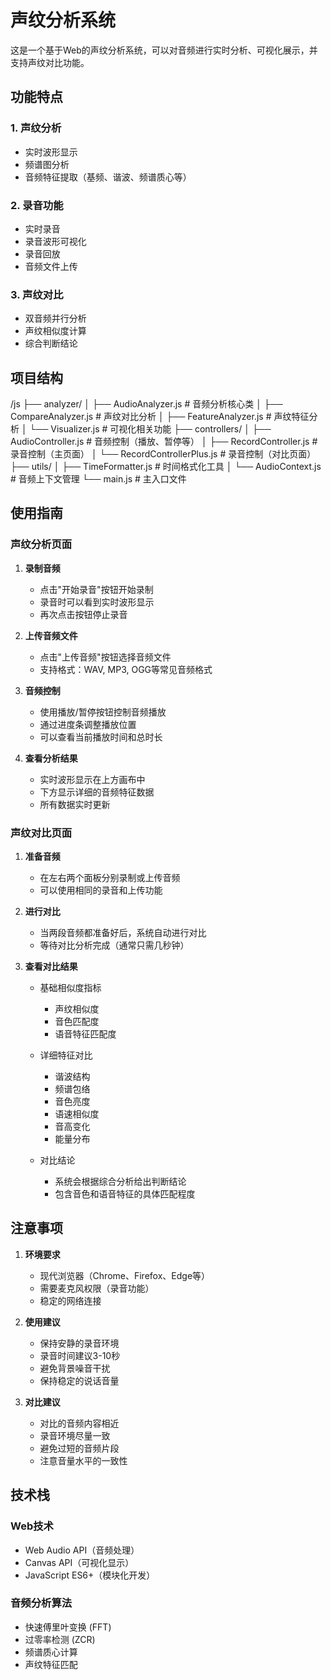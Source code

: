 # 声纹分析系统

这是一个基于Web的声纹分析系统，可以对音频进行实时分析、可视化展示，并支持声纹对比功能。

## 功能特点

### 1. 声纹分析
- 实时波形显示
- 频谱图分析
- 音频特征提取（基频、谐波、频谱质心等）

### 2. 录音功能
- 实时录音
- 录音波形可视化
- 录音回放
- 音频文件上传

### 3. 声纹对比
- 双音频并行分析
- 声纹相似度计算
- 综合判断结论

## 项目结构
/js
├── analyzer/
│   ├── AudioAnalyzer.js      # 音频分析核心类
│   ├── CompareAnalyzer.js    # 声纹对比分析
│   ├── FeatureAnalyzer.js    # 声纹特征分析
│   └── Visualizer.js         # 可视化相关功能
├── controllers/
│   ├── AudioController.js    # 音频控制（播放、暂停等）
│   ├── RecordController.js   # 录音控制（主页面）
│   └── RecordControllerPlus.js # 录音控制（对比页面）
├── utils/
│   ├── TimeFormatter.js      # 时间格式化工具
│   └── AudioContext.js       # 音频上下文管理
└── main.js                   # 主入口文件

## 使用指南

### 声纹分析页面

1. **录制音频**
   - 点击"开始录音"按钮开始录制
   - 录音时可以看到实时波形显示
   - 再次点击按钮停止录音

2. **上传音频文件**
   - 点击"上传音频"按钮选择音频文件
   - 支持格式：WAV, MP3, OGG等常见音频格式

3. **音频控制**
   - 使用播放/暂停按钮控制音频播放
   - 通过进度条调整播放位置
   - 可以查看当前播放时间和总时长

4. **查看分析结果**
   - 实时波形显示在上方画布中
   - 下方显示详细的音频特征数据
   - 所有数据实时更新

### 声纹对比页面

1. **准备音频**
   - 在左右两个面板分别录制或上传音频
   - 可以使用相同的录音和上传功能

2. **进行对比**
   - 当两段音频都准备好后，系统自动进行对比
   - 等待对比分析完成（通常只需几秒钟）

3. **查看对比结果**
   - 基础相似度指标
     * 声纹相似度
     * 音色匹配度
     * 语音特征匹配度
   
   - 详细特征对比
     * 谐波结构
     * 频谱包络
     * 音色亮度
     * 语速相似度
     * 音高变化
     * 能量分布

   - 对比结论
     * 系统会根据综合分析给出判断结论
     * 包含音色和语音特征的具体匹配程度

## 注意事项

1. **环境要求**
   - 现代浏览器（Chrome、Firefox、Edge等）
   - 需要麦克风权限（录音功能）
   - 稳定的网络连接

2. **使用建议**
   - 保持安静的录音环境
   - 录音时间建议3-10秒
   - 避免背景噪音干扰
   - 保持稳定的说话音量

3. **对比建议**
   - 对比的音频内容相近
   - 录音环境尽量一致
   - 避免过短的音频片段
   - 注意音量水平的一致性

## 技术栈

### Web技术
- Web Audio API（音频处理）
- Canvas API（可视化显示）
- JavaScript ES6+（模块化开发）

### 音频分析算法
- 快速傅里叶变换 (FFT)
- 过零率检测 (ZCR)
- 频谱质心计算
- 声纹特征匹配